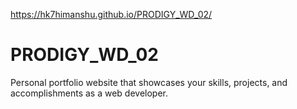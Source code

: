 https://hk7himanshu.github.io/PRODIGY_WD_02/
# PRODIGY_WD_02
Personal portfolio website that showcases your skills, projects, and accomplishments as a web developer.
